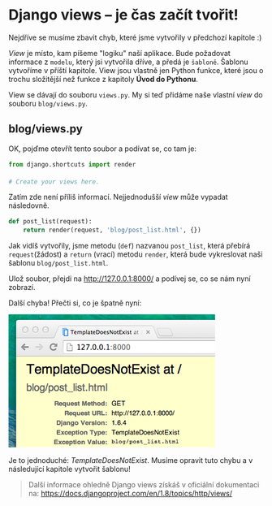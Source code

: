 # Django views – je čas začít tvořit!

Nejdříve se musíme zbavit chyb, které jsme vytvořily v předchozí kapitole :)

*View* je místo, kam píšeme "logiku" naší aplikace. Bude požadovat informace z `modelu`, který jsi vytvořila dříve, a předá je `šabloně`. Šablonu vytvoříme v příští kapitole. View jsou vlastně jen Python funkce, které jsou o trochu složitější než funkce z kapitoly **Úvod do Pythonu**.

View se dávají do souboru `views.py`. My si teď přidáme naše vlastní *view* do souboru `blog/views.py`.

## blog/views.py

OK, pojďme otevřít tento soubor a podívat se, co tam je:

```python
from django.shortcuts import render

# Create your views here.
```  

Zatím zde není příliš informací. Nejjednodušší *view* může vypadat následovně.

```python
def post_list(request):
    return render(request, 'blog/post_list.html', {})
```  

Jak vidíš vytvořily, jsme metodu (`def`) nazvanou `post_list`, která přebírá `request`(žádost) a `return` (vrací) metodu `render`, která bude vykreslovat naši šablonu `blog/post_list.html`.

Ulož soubor, přejdi na http://127.0.0.1:8000/ a podívej se, co se nám nyní zobrazí.

Další chyba! Přečti si, co je špatně nyní:

![Error][1]

 [1]: images/error.png

Je to jednoduché: *TemplateDoesNotExist*. Musíme opravit tuto chybu a v následující kapitole vytvořit šablonu!

> Další informace ohledně Django views získáš v oficiální dokumentaci na: https://docs.djangoproject.com/en/1.8/topics/http/views/
